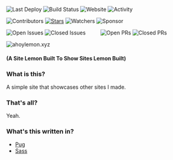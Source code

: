 <!-- Badges -->
![Last Deploy](https://img.shields.io/github/last-commit/AhoyLemon/xyz?label=Last%20Deploy&style=for-the-badge)
![Build Status](https://img.shields.io/github/actions/workflow/status/AhoyLemon/xyz/static.yml?branch=main&style=for-the-badge)
![Website](https://img.shields.io/website?down_color=red&down_message=offline&up_color=green&up_message=online&url=https%3A%2F%2Fahoylemon.xyz&style=for-the-badge)
![Activity](https://img.shields.io/github/commit-activity/m/AhoyLemon/xyz?style=for-the-badge)

<!-- Extended Badges -->
![Contributors](https://img.shields.io/github/contributors/AhoyLemon/xyz?style=for-the-badge)
[![Stars](https://img.shields.io/github/stars/AhoyLemon/xyz?style=for-the-badge)](https://github.com/AhoyLemon/xyz/stargazers)
![Watchers](https://img.shields.io/github/watchers/AhoyLemon/xyz?style=for-the-badge)
![Sponsor](https://img.shields.io/github/sponsors/AhoyLemon?style=for-the-badge)

![Open Issues](https://img.shields.io/github/issues/AhoyLemon/xyz?label=OPEN%20ISSUES&style=for-the-badge&color=orange)  ![Closed Issues](https://img.shields.io/github/issues-closed/AhoyLemon/xyz?label=&style=for-the-badge&color=555)&nbsp;&nbsp;&nbsp;&nbsp;&nbsp;&nbsp;&nbsp;&nbsp;&nbsp;&nbsp;![Open PRs](https://img.shields.io/github/issues-pr/AhoyLemon/xyz?label=OPEN%20PRS&style=for-the-badge&color=orange)  ![Closed PRs](https://img.shields.io/github/issues-pr-closed/AhoyLemon/xyz?label=&style=for-the-badge&color=555)


![ahoylemon.xyz](https://ahoylemon.xyz/android-chrome-512x512.png)
#### (A Site Lemon Built To Show Sites Lemon Built)

### What is this?
A simple site that showcases other sites I made.

### That's all?
Yeah.

### What's this written in?
* [Pug](https://pugjs.org)
* [Sass](http://sass-lang.com/)